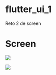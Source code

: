 # flutter_ui_1
Reto 2 de screen


<h1>Screen</h1>

<p>
<img src="https://raw.githubusercontent.com/rabernet/flutter_ui_2/master/original2.jpg">
</p>
<p>
<img src="https://raw.githubusercontent.com/rabernet/flutter_ui_2/master/Screenshot_1585329551.png">
</p>
